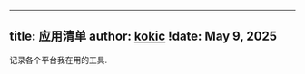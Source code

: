 
---
title: 应用清单
author: [kokic](/kokic.md)
!date: May 9, 2025
---

记录各个平台我在用的工具. 

[](/smaragdina/applications-mac.md#:embed)
[](/smaragdina/applications-android.md#:embed)
